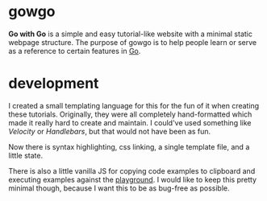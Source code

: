 # gowgo

**Go with Go** is a simple and easy tutorial-like website with a minimal static webpage structure. The
purpose of gowgo is to help people learn or serve as a reference to certain features in [Go](https://golang.org).

# development

I created a small templating language for this for the fun of it when creating these tutorials. Originally, they were
all completely hand-formatted which made it really hard to create and maintain. I could've used something like
*Velocity* or *Handlebars*, but that would not have been as fun.

Now there is syntax highlighting, css linking, a single template file, and a little state.

There is also a little vanilla JS for copying code examples to clipboard and executing examples against the 
[playground](https://play.golang.org). I would like to keep this pretty minimal though, because I want this to be
as bug-free as possible.
